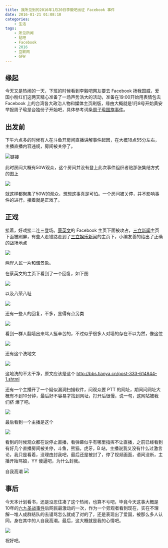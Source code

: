 ```yaml
---
title: 我所见到的2016年1月20日李毅吧出征 Facebook 事件
date: 2016-01-21 01:08:10
categories: 
    - 生活
tags:
    - 所见所闻
    - 贴吧
    - Facebook
    - 2016
    - 互联网
    - GFW
---
```


## 缘起

今天又是热闹的一天，下班的时候看到李毅吧网友要去 Facebook 扬我国威，爱国小粉红们这两天精心准备了一场声势浩大的活动，准备在19:00开始用表情包去 Facebook 上的台湾各大政治人物和媒体主页刷版，缘由大概就是1月8号开始黄安举报周子瑜是台独份子开始吧，具体参考词条[周子瑜国旗事件](https://www.wikiwand.com/zh/%E5%91%A8%E5%AD%90%E7%91%9C%E5%9B%BD%E6%97%97%E4%BA%8B%E4%BB%B6)。

<!-- more -->

## 出发前

下午六点多的时候有人在斗鱼开房间直播讲解事件起因，在大概18点55分左右，主播直播内容违规，房间被关停了。

![链接](http://ww2.sinaimg.cn/large/74681984gw1f06x1d6k44j20gn0a2762.jpg)

此时房间大概有50W观众，这个房间并没有登上此次事件组织者贴那张集结方式的图上

![](http://ww2.sinaimg.cn/large/74681984gw1f06x1wr3jqj20c80kijuo.jpg)

就这样都聚集了50W的观众，想想这事真是可怕。一个房间被关停，并不影响事件的进行。接着就是正戏了。

## 正戏

接着，好戏接二连三登场。[蔡英文](https://www.facebook.com/tsaiingwen/?fref=ts)的 Facebook 主页下面被攻占，[三立新闻](https://www.facebook.com/setnews/?fref=ts)主页下面被刷屏，有些人走错路走到了[三立娱乐新闻](https://www.facebook.com/star.iset/?fref=ts)的主页下，小编友善的给出了正确的战场地点

![](http://ww1.sinaimg.cn/large/74681984gw1f06x2dsa9uj20c80h8mzd.jpg)



两岸人民一片和谐景象。

在蔡英文的主页下看到了一个回复，如下图

![](http://ww4.sinaimg.cn/large/74681984gw1f06x2w7guyj20go0tnaf4.jpg)



以及八荣八耻

![](http://ww3.sinaimg.cn/large/74681984gw1f06x38t9elj20go0tmacw.jpg)



还有一些人的回复，不多，显得有点另类

![](http://ww1.sinaimg.cn/large/74681984gw1f06x3j0x0xj20go0tm0vj.jpg)



看到一群人翻墙出来骂人挺辛苦的，不过似乎很多人对墙的存在不以为然，像这位

![](http://ww2.sinaimg.cn/large/74681984gw1f06fwj4nffj20h90jhwir.jpg)



还有这个洗地文

![](http://ww2.sinaimg.cn/large/74681984gw1f06fxsthf3j20c81u34e1.jpg)



这地洗的不太干净，原文应该是这个 http://bbs.tianya.cn/post-333-614844-1.shtml

还有一个主播开了一个疑似漏洞扫描软件，问观众要 PTT 的网址，期间问网址大概有不到10分钟，最后好不容易才找到网址，打开后很慢，说一句，这网站被我们挤 爆了吧。

![](http://ww2.sinaimg.cn/large/74681984gw1f06x4i897qj20gn08ognk.jpg)



最后看到一个主播是这个

![](http://ww2.sinaimg.cn/large/74681984gw1f06x4u6q7pj20go094ac6.jpg)



看到的时候观众都在说停止直播，看弹幕似乎有哪里指挥不让直播，之前已经看到有好几个直播房间被关停，斗鱼，熊猫，虎牙，B 站，主播说我又没有什么过激言论，我只是看着，没理由封我吧，最后还是被封了，停了视频画面，语间没断，主播开始骂娘，YY 傻逼吧，为什么封我。

自我高潮
![](http://ww2.sinaimg.cn/large/74681984gw1f079vnjw0uj20go0b3jsr.jpg)

## 事后

今天本计划看书，还是没忍住凑了这个热闹，也算不亏吧，毕竟今天这事大概是10年的[六九圣战事件](https://www.wikiwand.com/zh/%E5%85%AD%E4%B9%9D%E5%9C%A3%E6%88%98%E4%BA%8B%E4%BB%B6)后网民最激动的一次，作为一个旁观者看到现在，实在不理解一堆人成群结队的去谩骂怎么就成了对的了，还是表现出了爱国，被那么多人认同，身在其中的人自我高潮。最后，这大概就是我的心情吧。

![](http://ww4.sinaimg.cn/large/74681984gw1f06giarx7vj20gd061dgq.jpg)

祝好吧。